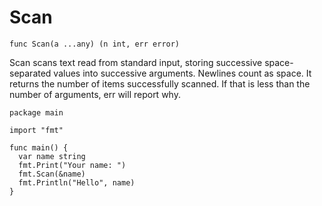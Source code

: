# Scan

```
func Scan(a ...any) (n int, err error)
```

Scan scans text read from standard input, storing successive space-separated values into
successive arguments. Newlines count as space. It returns the number of items
successfully scanned. If that is less than the number of arguments, err will report why.

```
package main

import "fmt"

func main() {
  var name string
  fmt.Print("Your name: ")
  fmt.Scan(&name)
  fmt.Println("Hello", name)
}
```
